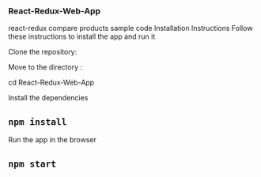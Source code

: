 ### React-Redux-Web-App 
react-redux compare products sample code
Installation Instructions
Follow these instructions to install the app and run it

Clone the repository:

Move to the directory :

cd React-Redux-Web-App

Install the dependencies

## `npm install`

Run the app in the browser

## `npm start`

